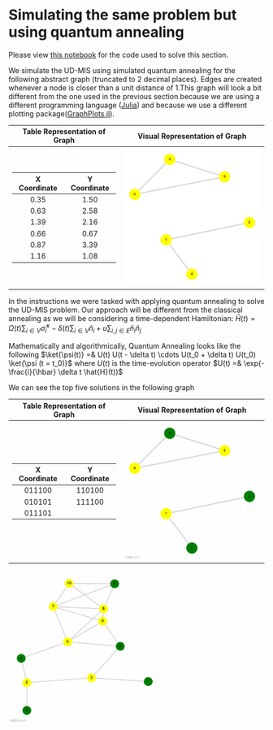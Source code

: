 # Simulating the same problem but using quantum annealing



Please view [this notebook](./Task%202.ipynb) for the code used to solve this section. 

We simulate the UD-MIS using simulated quantum annealing for the following abstract graph (truncated to 2 decimal places). Edges are created whenever a node is closer than a unit distance of 1.This graph will look a bit different from the one used in the previous section because we are using a different programming language ([Julia](https://julialang.org/)) and because we use a different plotting package([GraphPlots.jl](https://juliagraphs.org/GraphPlot.jl/)).


|Table Representation of Graph | Visual Representation of Graph|
| :--------------: | :---------: 
| <table>   <thead>   <tr> <th>X Coordinate</th>  <th>Y Coordinate</th>  </tr>   </thead>   <tbody>   <tr>  <td>0.35</td>  <td>1.50</td> </tr> <tr>  <td>0.63</td>  <td>2.58</td> </tr> <tr>  <td>1.39</td>  <td>2.16</td> </tr> <tr>  <td>0.66</td>  <td>0.67</td> </tr> <tr>  <td>0.87</td>  <td>3.39</td> </tr> <tr>  <td>1.16</td>  <td>1.08</td> </tr> </tbody> </table> | <img src="./resources/task2_top5/yellow.png" width="300">

In the instructions we were tasked with applying quantum annealing to solve the UD-MIS problem. Our approach will be different from the classical annealing as we will be considering a time-dependent Hamiltonian:
$\hat{H}(t) = \Omega(t) \sum_{i \in V} \hat{\sigma}_i^x - \delta(t) \sum_{i \in V} \hat{n}_i + u \sum_{i,j \in E} \hat{n}_i \hat{n}_j$

Mathematically and algorithmically, Quantum Annealing looks like the following
$\ket{\psi(t)} =& U(t) U(t - \delta t) \cdots U(t_0 + \delta t) U(t_0) \ket{\psi (t = t_0)}$
where $U(t)$ is the time-evolution operator
$U(t) =& \exp(-\frac{i}{\hbar} \delta t \hat{H}(t))$

We can see the top five solutions in the following graph


|Table Representation of Graph | Visual Representation of Graph|
| :--------------: | :---------: 
| <table>   <thead>   <tr> <th>X Coordinate</th>  <th>Y Coordinate</th>  </tr>   </thead>   <tbody>   <tr>  <td>011100</td>  <td>110100</td> </tr> <tr>  <td>010101</td>  <td>111100</td> </tr> <tr>  <td>011101</td>  </tr> </tbody> </table> | <img src="./resources/task2_top5.gif" width="300">


<img src="./resources/quantum_gotham/quantum_gotham.gif" width="300">

